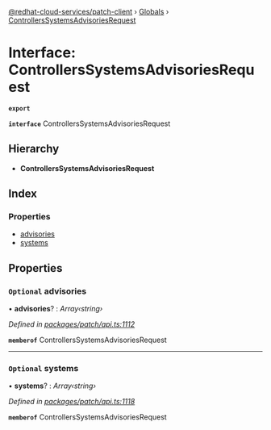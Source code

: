 [@redhat-cloud-services/patch-client](../README.md) › [Globals](../globals.md) › [ControllersSystemsAdvisoriesRequest](controllerssystemsadvisoriesrequest.md)

# Interface: ControllersSystemsAdvisoriesRequest

**`export`** 

**`interface`** ControllersSystemsAdvisoriesRequest

## Hierarchy

* **ControllersSystemsAdvisoriesRequest**

## Index

### Properties

* [advisories](controllerssystemsadvisoriesrequest.md#optional-advisories)
* [systems](controllerssystemsadvisoriesrequest.md#optional-systems)

## Properties

### `Optional` advisories

• **advisories**? : *Array‹string›*

*Defined in [packages/patch/api.ts:1112](https://github.com/RedHatInsights/javascript-clients/blob/c21a0a5/packages/patch/api.ts#L1112)*

**`memberof`** ControllersSystemsAdvisoriesRequest

___

### `Optional` systems

• **systems**? : *Array‹string›*

*Defined in [packages/patch/api.ts:1118](https://github.com/RedHatInsights/javascript-clients/blob/c21a0a5/packages/patch/api.ts#L1118)*

**`memberof`** ControllersSystemsAdvisoriesRequest
